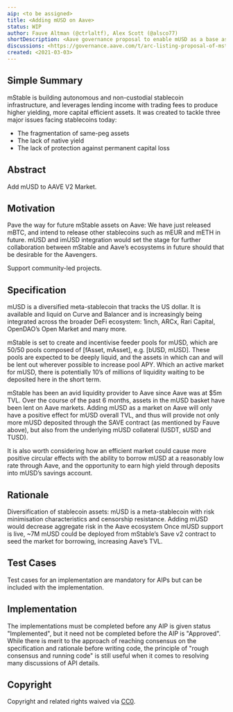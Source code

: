 ```yaml
---
aip: <to be assigned>
title: <Adding mUSD on Aave>
status: WIP
author: Fauve Altman (@ctrlaltf), Alex Scott (@alsco77)
shortDescription: <Aave governance proposal to enable mUSD as a base asset>
discussions: <https://governance.aave.com/t/arc-listing-proposal-of-mstable-assets-musd-and-imusd/2745>
created: <2021-03-03>
---
```


## Simple Summary

mStable is building autonomous and non-custodial stablecoin infrastructure, and leverages lending income with trading fees to produce higher yielding, more capital efficient assets. It was created to tackle three major issues facing stablecoins today:

- The fragmentation of same-peg assets
- The lack of native yield
- The lack of protection against permanent capital loss

## Abstract

Add mUSD to AAVE V2 Market.

## Motivation

Pave the way for future mStable assets on Aave: We have just released mBTC, and intend to release other stablecoins such as mEUR and mETH in future. mUSD and imUSD integration would set the stage for further collaboration between mStable and Aave’s ecosystems in future should that be desirable for the Aavengers.

Support community-led projects.

## Specification

mUSD is a diversified meta-stablecoin that tracks the US dollar. It is available and liquid on Curve and Balancer and is increasingly being integrated across the broader DeFi ecosystem: 1inch, ARCx, Rari Capital, OpenDAO’s Open Market and many more.

mStable is set to create and incentivise feeder pools for mUSD, which are 50/50 pools composed of [fAsset, mAsset], e.g. [bUSD, mUSD]. These pools are expected to be deeply liquid, and the assets in which can and will be lent out wherever possible to increase pool APY. Which an active market for mUSD, there is potentially 10’s of millions of liquidity waiting to be deposited here in the short term.

mStable has been an avid liquidity provider to Aave since Aave was at $5m TVL. Over the course of the past 6 months, assets in the mUSD basket have been lent on Aave markets. Adding mUSD as a market on Aave will only have a positive effect for mUSD overall TVL, and thus will provide not only more mUSD deposited through the SAVE contract (as mentioned by Fauve above), but also from the underlying mUSD collateral (USDT, sUSD and TUSD).

It is also worth considering how an efficient market could cause more positive circular effects with the ability to borrow mUSD at a reasonably low rate through Aave, and the opportunity to earn high yield through deposits into mUSD’s savings account.


## Rationale

Diversification of stablecoin assets: mUSD is a meta-stablecoin with risk minimisation characteristics and censorship resistance. Adding mUSD would decrease aggregate risk in the Aave ecosystem
Once mUSD support is live, ~7M mUSD could be deployed from mStable’s Save v2 contract to seed the market for borrowing, increasing Aave’s TVL.

## Test Cases

Test cases for an implementation are mandatory for AIPs but can be included with the implementation.

## Implementation

The implementations must be completed before any AIP is given status "Implemented", but it need not be completed before the AIP is "Approved". While there is merit to the approach of reaching consensus on the specification and rationale before writing code, the principle of "rough consensus and running code" is still useful when it comes to resolving many discussions of API details.

## Copyright

Copyright and related rights waived via [CC0](https://creativecommons.org/publicdomain/zero/1.0/).
